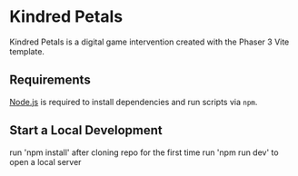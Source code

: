 # Kindred Petals

Kindred Petals is a digital game intervention created with the Phaser 3 Vite template.

## Requirements

[Node.js](https://nodejs.org) is required to install dependencies and run scripts via `npm`.

## Start a Local Development 

run 'npm install' after cloning repo for the first time
run 'npm run dev' to open a local server
